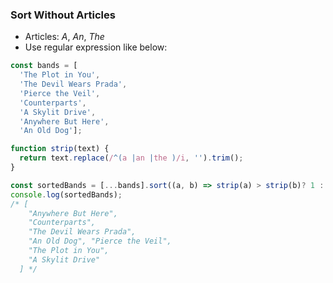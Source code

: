 ### Sort Without Articles

- Articles: *A*, *An*, *The*
- Use regular expression like below:

```javascript
const bands = [
  'The Plot in You',
  'The Devil Wears Prada',
  'Pierce the Veil',
  'Counterparts',
  'A Skylit Drive',
  'Anywhere But Here',
  'An Old Dog'];

function strip(text) {
  return text.replace(/^(a |an |the )/i, '').trim();
}

const sortedBands = [...bands].sort((a, b) => strip(a) > strip(b)? 1 : -1);
console.log(sortedBands); 
/* [
	"Anywhere But Here", 
	"Counterparts", 
	"The Devil Wears Prada", 
	"An Old Dog", "Pierce the Veil", 
	"The Plot in You", 
	"A Skylit Drive"
  ] */
```

